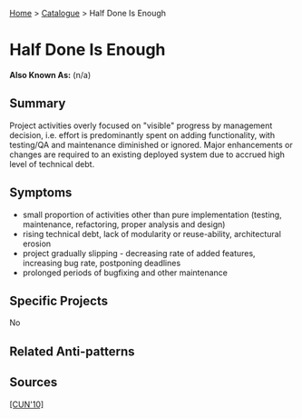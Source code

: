 [Home](../README.md) > [Catalogue](../Antipatterns_catalogue.md) > Half Done Is Enough
# Half Done Is Enough
**Also Known As:** (n/a)
## Summary
Project activities overly focused on "visible" progress by management decision, i.e. effort is predominantly spent on adding functionality, with testing/QA and maintenance diminished or ignored. Major enhancements or changes are required to an existing deployed system due to accrued high level of technical debt.
## Symptoms
 - small proportion of activities other than pure implementation (testing, maintenance, refactoring, proper analysis and design)
 - rising technical debt, lack of modularity or reuse-ability, architectural erosion
 - project gradually slipping - decreasing rate of added features, increasing bug rate, postponing deadlines
 - prolonged periods of bugfixing and other maintenance
## Specific Projects
No
## Related Anti-patterns
## Sources
[[CUN'10]](../References.md)
